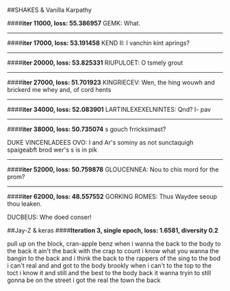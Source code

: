 ##SHAKES & Vanilla Karpathy

####**iter 11000, loss: 55.386957**
GEMK:
What.

---
####**iter 17000, loss: 53.191458**
 KEND II: I vanchin kint aprings?

---
####**iter 20000, loss: 53.825331**
RIUPULOET:
O tsmely grout

---
####**iter 27000, loss: 51.701923**
KINGRIECEV:
Wen, the hing wouwh and brickerd me whey and, of cord hents

---
####**iter 34000, loss: 52.083901**
LARTINLEXEXELNINTES:
Qnd? I- pav

---
####**iter 38000, loss: 50.735074**
s gouch frricksimast?

DUKE VINCENLADEES OVO:
I and
Ar's sominy as not sunctaquigh spaigeabft brod wer's s is in pik

---
####**iter 52000, loss: 50.759878**
GLOUCENNEA:
Nou to chis mord for the prom?

---
####**iter 62000, loss: 48.557552**
GORKING ROMES:
Thus Waydee seoup thou leaken.

DUCBEUS:
Whe doed conser!

##Jay-Z & keras
####**Iteration 3, single epoch, loss: 1.6581, diversity 0.2**

pull up on the block, cran-apple benz
when i wanna the back to the body to the back
it ain't the back with the crap to count
i know what you wanna the bangin to the back
and i think the back to the rappers of the sing to the bod
i can't real and and got to the body brookly when i can't to the top to the toct
i know it and still and the best to the body back
it wanna tryin to still gonna be on the street
i got the real the town the back
